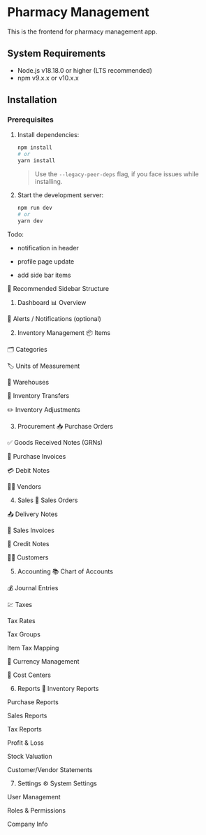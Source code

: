 # Pharmacy Management
This is the frontend for pharmacy management app.

## System Requirements
- Node.js v18.18.0 or higher (LTS recommended)
- npm v9.x.x or v10.x.x


## Installation

### Prerequisites
1. Install dependencies:

   ```bash
   npm install
   # or
   yarn install
   ```

   > Use the `--legacy-peer-deps` flag, if you face issues while installing.

2. Start the development server:
   ```bash
   npm run dev
   # or
   yarn dev
   ```

Todo:

- notification in header
- profile page update

- add side bar items



🔷 Recommended Sidebar Structure
1. Dashboard
📊 Overview

🔔 Alerts / Notifications (optional)

2. Inventory Management
📦 Items

🗂️ Categories

🏷️ Units of Measurement

🏪 Warehouses

🔄 Inventory Transfers

✏️ Inventory Adjustments

3. Procurement
📥 Purchase Orders

✅ Goods Received Notes (GRNs)

🧾 Purchase Invoices

💳 Debit Notes

👨‍💼 Vendors

4. Sales
🛒 Sales Orders

📤 Delivery Notes

📄 Sales Invoices

💸 Credit Notes

👩‍💼 Customers

5. Accounting
📚 Chart of Accounts

💰 Journal Entries

💹 Taxes

Tax Rates

Tax Groups

Item Tax Mapping

💱 Currency Management

🏢 Cost Centers

6. Reports 📑
Inventory Reports

Purchase Reports

Sales Reports

Tax Reports

Profit & Loss

Stock Valuation

Customer/Vendor Statements

7. Settings ⚙️
System Settings

User Management

Roles & Permissions

Company Info
